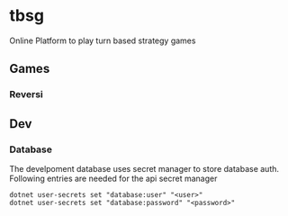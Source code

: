 # tbsg

Online Platform to play turn based strategy games

## Games

### Reversi

## Dev

### Database

The develpoment database uses secret manager to store database auth.
Following entries are needed for the api secret manager
```
dotnet user-secrets set "database:user" "<user>"
dotnet user-secrets set "database:password" "<password>"
```
